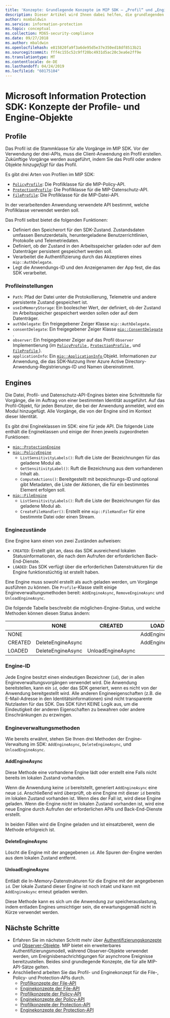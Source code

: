 ```yaml
---
title: 'Konzepte: Grundlegende Konzepte im MIP SDK – „Profil“ und „Engine“'
description: Dieser Artikel wird Ihnen dabei helfen, die grundlegenden SDK-Konzepte „Profil“ und „Engine“ zu verstehen, die während der Anwendungsinitialisierung erstellt werden.
author: msmbaldwin
ms.service: information-protection
ms.topic: conceptual
ms.collection: M365-security-compliance
ms.date: 09/27/2018
ms.author: mbaldwin
ms.openlocfilehash: e815820fa9f3a6de95d5e37e350ed18df8513b21
ms.sourcegitcommit: fff4c155c52c9ff20bc4931d5ac20c3ea6e2ff9e
ms.translationtype: MT
ms.contentlocale: de-DE
ms.lasthandoff: 04/24/2019
ms.locfileid: "60175104"
---
```

# <a name="microsoft-information-protection-sdk---profile-and-engine-object-concepts"></a>Microsoft Information Protection SDK: Konzepte der Profile- und Engine-Objekte

## <a name="profiles"></a>Profile

Das Profil ist die Stammklasse für alle Vorgänge im MIP SDK. Vor der Verwendung der drei-APIs, muss die Client-Anwendung ein Profil erstellen. Zukünftige Vorgänge werden ausgeführt, indem Sie das Profil oder andere Objekte *hinzugefügt* für das Profil.

Es gibt drei Arten von Profilen im MIP SDK:

- [`PolicyProfile`](reference/class_mip_policyprofile.md): Die Profilklasse für die MIP-Policy-API.
- [`ProtectionProfile`](reference/class_mip_protectionprofile.md): Die Profilklasse für die MIP-Datenschutz-API.
- [`FileProfile`](reference/class_mip_fileprofile.md): Die Profilklasse für die MIP-Datei-API.

In der verarbeitenden Anwendung verwendete API bestimmt, welche Profilklasse verwendet werden soll.

Das Profil selbst bietet die folgenden Funktionen:

- Definiert den Speicherort für den SDK-Zustand. Zustandsdaten umfassen Benutzerdetails, heruntergeladene Benutzerrichtlinien, Protokolle und Telemetriedaten.
- Definiert, ob der Zustand in den Arbeitsspeicher geladen oder auf dem Datenträger persistent gespeichert werden soll.
- Verarbeitet die Authentifizierung durch das Akzeptieren eines `mip::AuthDelegate`.
- Legt die Anwendungs-ID und den Anzeigenamen der App fest, die das SDK verarbeitet.

### <a name="profile-settings"></a>Profileinstellungen

- `Path`: Pfad der Datei unter die Protokollierung, Telemetrie und andere persistente Zustand gespeichert ist.
- `useInMemoryStorage`: Ein boolescher Wert, der definiert, ob der Zustand im Arbeitsspeicher gespeichert werden sollen oder auf dem Datenträger.
- `authDelegate`: Ein freigegebener Zeiger Klasse `mip::AuthDelegate`. 
- `consentDelegate`: Ein freigegebener Zeiger Klasse [ `mip::ConsentDelegate` ](reference/class_mip_consentdelegate.md). 
- `observer`: Ein freigegebener Zeiger auf das Profil `Observer` Implementierung (im [ `PolicyProfile` ](reference/class_mip_policyprofile_observer.md), [ `ProtectionProfile` ](reference/class_mip_protectionprofile_observer.md), und [ `FileProfile` ](reference/class_mip_fileprofile_observer.md)).
- `applicationInfo`: Ein [ `mip::ApplicationInfo` ](reference/mip-enums-and-structs.md#structures) Objekt. Informationen zur Anwendung, die das SDK-Nutzung Ihrer Azure Active Directory-Anwendung-Registrierungs-ID und Namen übereinstimmt.

## <a name="engines"></a>Engines

Die Datei, Profil- und Datenschutz-API-Engines bieten eine Schnittstelle für Vorgänge, die im Auftrag von einer bestimmten Identität ausgeführt. Auf das Profil-Objekt, für jeden Benutzer, die bei der Anwendung anmeldet, wird ein Modul hinzugefügt. Alle Vorgänge, die von der Engine sind im Kontext dieser Identität.

Es gibt drei Engineklassen im SDK: eine für jede API. Die folgende Liste enthält die Engineklassen und einige der ihnen jeweils zugeordneten Funktionen:

- [`mip::ProtectionEngine`](reference/class_mip_protectionengine.md)
- [`mip::PolicyEngine`](reference/class_mip_policyengine.md)
  - `ListSensitivityLabels()`: Ruft die Liste der Bezeichnungen für das geladene Modul ab.
  - `GetSensitivityLabel()`: Ruft die Bezeichnung aus dem vorhandenen Inhalt ab.
  - `ComputeActions()`: Bereitgestellt mit bezeichnungs-ID und optional gibt Metadaten, die Liste der Aktionen, die für ein bestimmtes Element erfolgen soll.
- [`mip::FileEngine`](reference/class_mip_fileengine.md)
  - `ListSensitivityLabels()`: Ruft die Liste der Bezeichnungen für das geladene Modul ab.
  - `CreateFileHandler()`: Erstellt eine `mip::FileHandler` für eine bestimmte Datei oder einen Stream.

### <a name="engine-states"></a>Enginezustände

Eine Engine kann einen von zwei Zuständen aufweisen:

- `CREATED`: Erstellt gibt an, dass das SDK ausreichend lokalen Statusinformationen, die nach dem Aufrufen der erforderlichen Back-End-Dienste.
- `LOADED`: Das SDK verfügt über die erforderlichen Datenstrukturen für die Engine funktionstüchtig ist erstellt haben.

Eine Engine muss sowohl erstellt als auch geladen werden, um Vorgänge ausführen zu können. Die `Profile`-Klasse stellt einige Engineverwaltungsmethoden bereit: `AddEngineAsync`, `RemoveEngineAsync` und `UnloadEngineAsync`.

Die folgende Tabelle beschreibt die möglichen-Engine-Status, und welche Methoden können diesen Status ändern:

|         | NONE              | CREATED           | LOADED         |
|---------|-------------------|-------------------|----------------|
| NONE    |                   |                   | AddEngineAsync |
| CREATED | DeleteEngineAsync |                   | AddEngineAsync |
| LOADED  | DeleteEngineAsync | UnloadEngineAsync |                |

### <a name="engine-id"></a>Engine-ID

Jede Engine besitzt einen eindeutigen Bezeichner (`id`), der in allen Engineverwaltungsvorgängen verwendet wird. Die Anwendung bereitstellen, kann ein `id`, oder das SDK generiert, wenn es nicht von der Anwendung bereitgestellt wird. Alle anderen Engineeigenschaften (z.B. die E-Mail-Adresse in den Identitätsinformationen) sind nicht transparente Nutzlasten für das SDK. Das SDK führt KEINE Logik aus, um die Eindeutigkeit der anderen Eigenschaften zu bewahren oder andere Einschränkungen zu erzwingen.

### <a name="engine-management-methods"></a>Engineverwaltungsmethoden

Wie bereits erwähnt, stehen Sie Ihnen drei Methoden der Engine-Verwaltung im SDK: `AddEngineAsync`, `DeleteEngineAsync`, und `UnloadEngineAsync`.

#### <a name="addengineasync"></a>AddEngineAsync

Diese Methode eine vorhandene Engine lädt oder erstellt eine Falls nicht bereits im lokalen Zustand vorhanden.

Wenn die Anwendung keine `id` bereitstellt, generiert `AddEngineAsync` eine neue `id`. Anschließend wird überprüft, ob eine Engine mit dieser `id` bereits im lokalen Zustand vorhanden ist. Wenn dies der Fall ist, wird diese Engine geladen. Wenn die-Engine *nicht* im lokalen Zustand vorhanden ist, wird eine neue Engine durch Aufrufen der erforderlichen APIs und Back-End-Dienste erstellt.

In beiden Fällen wird die Engine geladen und ist einsatzbereit, wenn die Methode erfolgreich ist.

#### <a name="deleteengineasync"></a>DeleteEngineAsync

Löscht die Engine mit der angegebenen `id`. Alle Spuren der-Engine werden aus dem lokalen Zustand entfernt.

#### <a name="unloadengineasync"></a>UnloadEngineAsync

Entlädt die In-Memory-Datenstrukturen für die Engine mit der angegebenen `id`. Der lokale Zustand dieser Engine ist noch intakt und kann mit `AddEngineAsync` erneut geladen werden.

Diese Methode kann es sich um die Anwendung zur speicherauslastung, indem entladen Engines umsichtiger sein, die erwartungsgemäß nicht in Kürze verwendet werden.

## <a name="next-steps"></a>Nächste Schritte

- Erfahren Sie im nächsten Schritt mehr über [Authentifizierungskonzepte](concept-authentication-cpp.md) und [Observer-Objekte](concept-async-observers.md). MIP bietet ein erweiterbares Authentifizierungsmodell, während Observer-Objekte verwendet werden, um Ereignisbenachrichtigungen für asynchrone Ereignisse bereitzustellen. Beides sind grundlegende Konzepte, die für alle MIP-API-Sätze gelten.
- Anschließend arbeiten Sie das Profil- und Enginekonzept für die File-, Policy- und Protection-APIs durch.
  - [Profilkonzepte der File-API](concept-profile-engine-file-profile-cpp.md)
  - [Enginekonzepte der File-API](concept-profile-engine-file-engine-cpp.md)
  - [Profilkonzepte der Policy-API](concept-profile-engine-file-profile-cpp.md)
  - [Enginekonzepte der Policy-API](concept-profile-engine-file-engine-cpp.md)
  - [Profilkonzepte der Protection-API](concept-profile-engine-file-profile-cpp.md)
  - [Enginekonzepte der Protection-API](concept-profile-engine-file-engine-cpp.md)  
